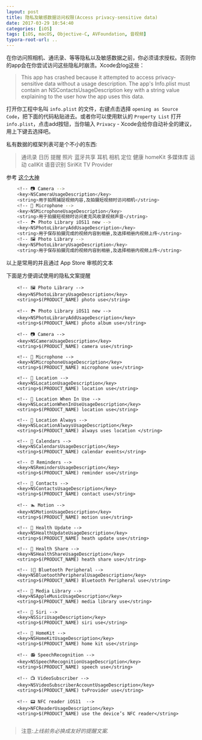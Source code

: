 ```yaml
---
layout: post
title: 隐私及敏感数据访问权限(Access privacy-sensitive data)  
date: 2017-03-29 10:54:40
categories: [iOS]
tags: [iOS, macOS, Objective-C, AVFoundation, 音视频]
typora-root-url: ..
---
```




在你访问照相机、通讯录、等等隐私以及敏感数据之前，你必须请求授权。否则你的app会在你尝试访问这些隐私时崩溃。Xcode会log这些：
> This app has crashed because it attempted to access privacy-sensitive data without a usage description. The app's Info.plist must contain an NSContactsUsageDescription key with a string value explaining to the user how the app uses this data.

打开你工程中名叫 `info.plist` 的文件，右键点击选择 `opening as Source Code`，把下面的代码粘贴进去。或者你可以使用默认的 `Property List` 打开 `info.plist`，点击add按钮，当你输入 `Privacy` - Xcode会给你自动补全的建议，用上下键去选择吧。

私有数据的框架列表可是个不小的东西:  
> 通讯录 日历 提醒 照片 蓝牙共享 耳机 相机 定位 健康 homeKit 多媒体库 运动 callKit 语音识别 SiriKit TV Provider

参考 [这个大神](https://github.com/ChenYilong/iOS10AdaptationTips)

``` sh
	<!-- 📷 Camera -->
	<key>NSCameraUsageDescription</key>
	<string>用于拍照捕捉视频内容,及拍摄短视频时访问相机</string>
	<!-- 🎤 Microphone -->
	<key>NSMicrophoneUsageDescription</key>
	<string>用于拍摄短视频时访问麦克风收录视频声音</string>
	<!-- 🏞 Photo Library iOS11 new -->
	<key>NSPhotoLibraryAddUsageDescription</key>
	<string>用于保存拍摄完成的视频内容到相册,及选择相册内视频上传</string>
	<!-- 🖼 Photo Library -->
	<key>NSPhotoLibraryUsageDescription</key>
	<string>用于保存拍摄完成的视频内容到相册,及选择相册内视频上传</string> 

```
以上是常用的并且通过 App Store 审核的文本

下面是方便调试使用的隐私文案提醒

``` objc
    <!-- 🖼 Photo Library -->
    <key>NSPhotoLibraryUsageDescription</key>
    <string>$(PRODUCT_NAME) photo use</string>
    
    <!-- 🏞 Photo Library iOS11 new -->
    <key>NSPhotoLibraryAddUsageDescription</key>
    <string>$(PRODUCT_NAME) photo album use</string>

    <!-- 📷 Camera -->
    <key>NSCameraUsageDescription</key>
    <string>$(PRODUCT_NAME) camera use</string>

    <!-- 🎤 Microphone -->
    <key>NSMicrophoneUsageDescription</key>
    <string>$(PRODUCT_NAME) microphone use</string>

    <!-- 📍 Location -->
    <key>NSLocationUsageDescription</key>
    <string>$(PRODUCT_NAME) location use</string>

    <!-- 📍 Location When In Use -->
    <key>NSLocationWhenInUseUsageDescription</key>
    <string>$(PRODUCT_NAME) location use</string>

    <!-- 📍 Location Always -->
    <key>NSLocationAlwaysUsageDescription</key>
    <string>$(PRODUCT_NAME) always uses location </string>

    <!-- 📆 Calendars -->
    <key>NSCalendarsUsageDescription</key>
    <string>$(PRODUCT_NAME) calendar events</string>

    <!-- ⏰ Reminders -->
    <key>NSRemindersUsageDescription</key>
    <string>$(PRODUCT_NAME) reminder use</string>

    <!-- 📒 Contacts -->
    <key>NSContactsUsageDescription</key>
    <string>$(PRODUCT_NAME) contact use</string>

    <!-- 🏊 Motion -->
    <key>NSMotionUsageDescription</key>
    <string>$(PRODUCT_NAME) motion use</string>

    <!-- 💊 Health Update -->
    <key>NSHealthUpdateUsageDescription</key>
    <string>$(PRODUCT_NAME) heath update use</string>

    <!-- 💊 Health Share -->
    <key>NSHealthShareUsageDescription</key>
    <string>$(PRODUCT_NAME) heath share use</string>

    <!-- ᛒ🔵 Bluetooth Peripheral -->
    <key>NSBluetoothPeripheralUsageDescription</key>
    <string>$(PRODUCT_NAME) Bluetooth Peripheral use</string>

    <!-- 🎵 Media Library -->
    <key>NSAppleMusicUsageDescription</key>
    <string>$(PRODUCT_NAME) media library use</string>

    <!-- 📱 Siri -->
    <key>NSSiriUsageDescription</key>
    <string>$(PRODUCT_NAME) siri use</string>

    <!-- 🏡 HomeKit -->
    <key>NSHomeKitUsageDescription</key>
    <string>$(PRODUCT_NAME) home kit use</string>

    <!-- 📻 SpeechRecognition -->
    <key>NSSpeechRecognitionUsageDescription</key>
    <string>$(PRODUCT_NAME) speech use</string>

    <!-- 📺 VideoSubscriber -->
    <key>NSVideoSubscriberAccountUsageDescription</key>
    <string>$(PRODUCT_NAME) tvProvider use</string>
    
    <!-- 📟 NFC reader iOS11  -->
    <key>NFCReaderUsageDescription</key>
    <string>$(PRODUCT_NAME) use the device’s NFC reader</string>
    
```

> 注意:_上线前务必换成友好的提醒文案._